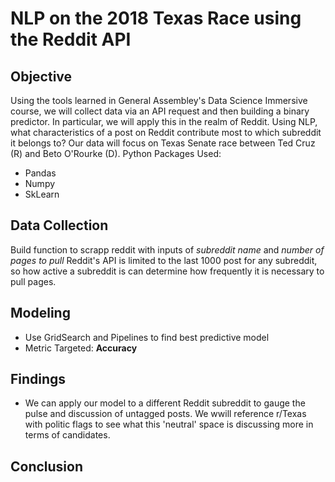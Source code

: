 # NLP on the 2018 Texas Race using the Reddit API
## Objective
Using the tools learned in General Assembley's Data Science Immersive course, we will collect data via an API request and then building a binary predictor.
In particular, we will apply this in the realm of Reddit. Using NLP, what characteristics of a post on Reddit contribute most to which subreddit it belongs to? Our data will focus on Texas Senate race between Ted Cruz (R) and Beto O'Rourke (D).
Python Packages Used:
  - Pandas
  - Numpy
  - SkLearn
## Data Collection
Build function to scrapp reddit with inputs of _subreddit name_ and _number of pages to pull_
Reddit's API is limited to the last 1000 post for any subreddit, so how active a subreddit is can determine how frequently it is necessary to pull pages.
## Modeling
- Use GridSearch and Pipelines to find best predictive model
- Metric Targeted: __Accuracy__
## Findings
- We can apply our model to a different Reddit subreddit to gauge the pulse and discussion of untagged posts. We wwill reference r/Texas with politic flags to see what this 'neutral' space is discussing more in terms of candidates.
## Conclusion
